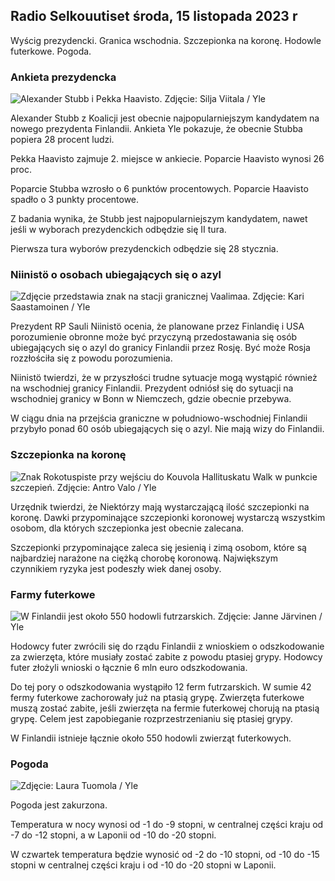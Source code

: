 ## Radio Selkouutiset środa, 15 listopada 2023 r

Wyścig prezydencki. Granica wschodnia. Szczepionka na koronę. Hodowle futerkowe. Pogoda.

### Ankieta prezydencka

![Alexander Stubb i Pekka Haavisto. Zdjęcie: Silja Viitala / Yle](https://images.cdn.yle.fi/image/upload/c_crop,h_3188,w_5668,x_0,y_327/ar_1.777777777777777,c_fill,g_faces,h_675,w_1200/dpr_1.0/q_auto:eco/f_auto/fl_lossy/v1698912813/39-11947566543595173663)

Alexander Stubb z Koalicji jest obecnie najpopularniejszym kandydatem na nowego prezydenta Finlandii. Ankieta Yle pokazuje, że obecnie Stubba popiera 28 procent ludzi.

Pekka Haavisto zajmuje 2. miejsce w ankiecie. Poparcie Haavisto wynosi 26 proc.

Poparcie Stubba wzrosło o 6 punktów procentowych. Poparcie Haavisto spadło o 3 punkty procentowe.

Z badania wynika, że Stubb jest najpopularniejszym kandydatem, nawet jeśli w wyborach prezydenckich odbędzie się II tura.

Pierwsza tura wyborów prezydenckich odbędzie się 28 stycznia.

### Niinistö o osobach ubiegających się o azyl

![Zdjęcie przedstawia znak na stacji granicznej Vaalimaa. Zdjęcie: Kari Saastamoinen / Yle](https://images.cdn.yle.fi/image/upload/c_crop,h_2908,w_5178,x_0,y_0/ar_1.777777777777777,c_fill,g_faces,h_675,w_1200/dpr_1.0/q_auto:eco/f_auto/fl_lossy/v1699908638/39-120003165528559efc2b)

Prezydent RP Sauli Niinistö ocenia, że planowane przez Finlandię i USA porozumienie obronne może być przyczyną przedostawania się osób ubiegających się o azyl do granicy Finlandii przez Rosję. Być może Rosja rozzłościła się z powodu porozumienia.

Niinistö twierdzi, że w przyszłości trudne sytuacje mogą wystąpić również na wschodniej granicy Finlandii. Prezydent odniósł się do sytuacji na wschodniej granicy w Bonn w Niemczech, gdzie obecnie przebywa.

W ciągu dnia na przejścia graniczne w południowo-wschodniej Finlandii przybyło ponad 60 osób ubiegających się o azyl. Nie mają wizy do Finlandii.

### Szczepionka na koronę

![Znak Rokotuspiste przy wejściu do Kouvola Hallituskatu Walk w punkcie szczepień. Zdjęcie: Antro Valo / Yle](https://images.cdn.yle.fi/image/upload/c_crop,h_3247,w_5773,x_0,y_601/ar_1.777777777777777,c_fill,g_faces,h_675,w_1200/dpr_1.0/q_auto:eco/f_auto/fl_lossy/v1699867130/39-11997076551e51acfff3)

Urzędnik twierdzi, że Niektórzy mają wystarczającą ilość szczepionki na koronę. Dawki przypominające szczepionki koronowej wystarczą wszystkim osobom, dla których szczepionka jest obecnie zalecana.

Szczepionki przypominające zaleca się jesienią i zimą osobom, które są najbardziej narażone na ciężką chorobę koronową. Największym czynnikiem ryzyka jest podeszły wiek danej osoby.

### Farmy futerkowe

![W Finlandii jest około 550 hodowli futrzarskich. Zdjęcie: Janne Järvinen / Yle](https://images.cdn.yle.fi/image/upload/c_crop,h_4597,w_8174,x_18,y_0/ar_1.777777777777777,c_fill,g_faces,h_675,w_1200/dpr_1.0/q_auto:eco/f_auto/fl_lossy/v1696520468/39-1181997651ed401620a0)

Hodowcy futer zwrócili się do rządu Finlandii z wnioskiem o odszkodowanie za zwierzęta, które musiały zostać zabite z powodu ptasiej grypy. Hodowcy futer złożyli wnioski o łącznie 6 mln euro odszkodowania.

Do tej pory o odszkodowania wystąpiło 12 ferm futrzarskich. W sumie 42 fermy futerkowe zachorowały już na ptasią grypę. Zwierzęta futerkowe muszą zostać zabite, jeśli zwierzęta na fermie futerkowej chorują na ptasią grypę. Celem jest zapobieganie rozprzestrzenianiu się ptasiej grypy.

W Finlandii istnieje łącznie około 550 hodowli zwierząt futerkowych.

### Pogoda

![Zdjęcie: Laura Tuomola / Yle](https://images.cdn.yle.fi/image/upload/c_crop,h_1080,w_1919,x_0,y_0/ar_1.777777777777777,c_fill,g_faces,h_675,w_1200/dpr_1.0/q_auto:eco/f_auto/fl_lossy/v1700050702/39-12009776554b6f9117dc)

Pogoda jest zakurzona.

Temperatura w nocy wynosi od -1 do -9 stopni, w centralnej części kraju od -7 do -12 stopni, a w Laponii od -10 do -20 stopni.

W czwartek temperatura będzie wynosić od -2 do -10 stopni, od -10 do -15 stopni w centralnej części kraju i od -10 do -20 stopni w Laponii.